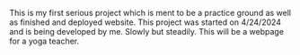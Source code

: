 This is my first serious project which is ment to be a practice ground as well as finished and deployed website. 
This project was started on 4/24/2024 and is being developed by me. Slowly but steadily. 
This will be a webpage for a yoga teacher.
